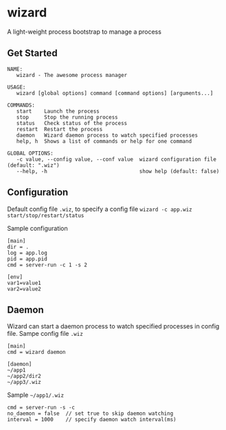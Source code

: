 # wizard
A light-weight process bootstrap to manage a process 

## Get Started

```
NAME:
   wizard - The awesome process manager

USAGE:
   wizard [global options] command [command options] [arguments...]

COMMANDS:
   start    Launch the process
   stop     Stop the running process
   status   Check status of the process
   restart  Restart the process
   daemon   Wizard daemon process to watch specified processes
   help, h  Shows a list of commands or help for one command

GLOBAL OPTIONS:
   -c value, --config value, --conf value  wizard configuration file (default: ".wiz")
   --help, -h                              show help (default: false)

```

## Configuration

Default config file `.wiz`, to specify a config file `wizard -c app.wiz start/stop/restart/status`

Sample configuration
```
[main]
dir = .
log = app.log
pid = app.pid
cmd = server-run -c 1 -s 2

[env]
var1=value1
var2=value2

```

## Daemon

Wizard can start a daemon process to watch specified processes in config file.
Sampe config file `.wiz`

```
[main]
cmd = wizard daemon

[daemon]
~/app1
~/app2/dir2
~/app3/.wiz
```

Sample `~/app1/.wiz`

```
cmd = server-run -s -c
no_daemon = false  // set true to skip daemon watching
interval = 1000    // specify daemon watch interval(ms)

```





